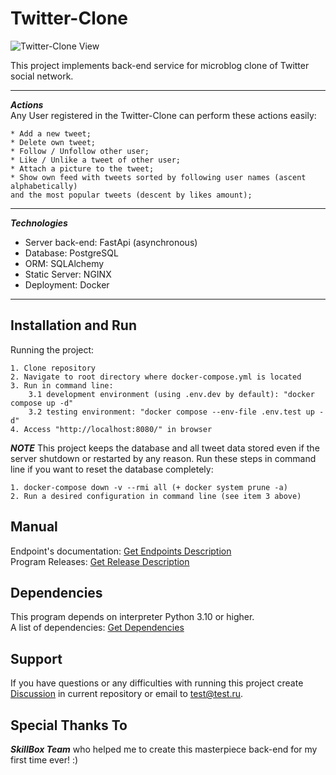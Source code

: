 # Twitter-Clone

![Twitter-Clone View](/readme_support/demo.gif)

This project implements back-end service for microblog clone of Twitter social
network.
***

<!-- Actions and Technologies -->
***Actions***<br>
Any User registered in the Twitter-Clone can perform these actions easily:

    * Add a new tweet;
    * Delete own tweet;
    * Follow / Unfollow other user;
    * Like / Unlike a tweet of other user;
    * Attach a picture to the tweet;
    * Show own feed with tweets sorted by following user names (ascent alphabetically)
    and the most popular tweets (descent by likes amount);

***
***Technologies***

- Server back-end: FastApi (asynchronous)
- Database: PostgreSQL
- ORM: SQLAlchemy
- Static Server: NGINX
- Deployment: Docker

***


<!-- Installation and Run-->

## Installation and Run

Running the project:

    1. Clone repository 
    2. Navigate to root directory where docker-compose.yml is located
    3. Run in command line:
        3.1 development environment (using .env.dev by default): "docker compose up -d"
        3.2 testing environment: "docker compose --env-file .env.test up -d"
    4. Access "http://localhost:8080/" in browser

***NOTE*** This project keeps the database and all tweet data stored even if
the server
shutdown or restarted by any reason.
Run these steps in command line if you want to reset the database completely:

    1. docker-compose down -v --rmi all (+ docker system prune -a)
    2. Run a desired configuration in command line (see item 3 above)

<!-- User Manual -->

## Manual

Endpoint's
documentation: [Get Endpoints Description](http://localhost:8080/docs) <br>
Program Releases: [Get Release Description](./TBD)

<!-- Dependencies -->

## Dependencies

This program depends on interpreter Python 3.10 or higher.<br>
A list of dependencies: [Get Dependencies](./project/server/requirements.txt)

<!-- Support -->

## Support

If you have questions or any difficulties with running this project create
[Discussion](https://github.com/) in current repository or email
to <test@test.ru>.

## Special Thanks To

***SkillBox Team*** who helped me to create this masterpiece back-end for my
first time ever! :)
